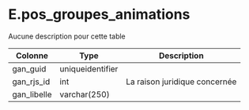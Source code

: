 # E.pos_groupes_animations

Aucune description pour cette table

Colonne|Type|Description
---|---|---
gan_guid|uniqueidentifier|
gan_rjs_id|int|La raison juridique concernée 
gan_libelle|varchar(250)|

